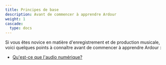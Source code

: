 ```yaml
---
title: Principes de base
description: Avant de commencer à apprendre Ardour
weight: 1
cascade:
  type: docs
---
```


Si vous êtes novice en matière d'enregistrement et de production musicale, voici quelques points à connaître avant de commencer à apprendre Ardour :

- [Qu'est-ce que l'audio numérique?](/fr/basics/audio/)
<!-- - [Qu'est-ce que le MIDI?](/fr/basics/midi) -->